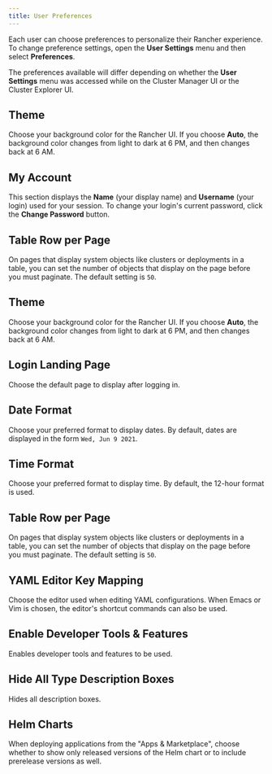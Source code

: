 ```yaml
---
title: User Preferences
---
```


<head>
  <link rel="canonical" href="https://ranchermanager.docs.rancher.com/reference-guides/user-settings/user-preferences"/>
</head>

Each user can choose preferences to personalize their Rancher experience. To change preference settings, open the **User Settings** menu and then select **Preferences**.

The preferences available will differ depending on whether the **User Settings** menu was accessed while on the Cluster Manager UI or the Cluster Explorer UI.

<Tabs>
<TabItem value="Cluster Manager">

## Theme

Choose your background color for the Rancher UI. If you choose **Auto**, the background color changes from light to dark at 6 PM, and then changes back at 6 AM.

## My Account

This section displays the **Name** (your display name) and **Username** (your login) used for your session. To change your login's current password, click the **Change Password** button.

## Table Row per Page

On pages that display system objects like clusters or deployments in a table, you can set the number of objects that display on the page before you must paginate. The default setting is `50`.


</TabItem>
<TabItem value="Cluster Explorer">

## Theme

Choose your background color for the Rancher UI. If you choose **Auto**, the background color changes from light to dark at 6 PM, and then changes back at 6 AM.

## Login Landing Page

Choose the default page to display after logging in.

## Date Format

Choose your preferred format to display dates. By default, dates are displayed in the form `Wed, Jun 9 2021`.

## Time Format

Choose your preferred format to display time. By default, the 12-hour format is used.

## Table Row per Page

On pages that display system objects like clusters or deployments in a table, you can set the number of objects that display on the page before you must paginate. The default setting is `50`.

## YAML Editor Key Mapping

Choose the editor used when editing YAML configurations. When Emacs or Vim is chosen, the editor's shortcut commands can also be used.

## Enable Developer Tools & Features

Enables developer tools and features to be used.

## Hide All Type Description Boxes

Hides all description boxes.

## Helm Charts

When deploying applications from the "Apps & Marketplace", choose whether to show only released versions of the Helm chart or to include prerelease versions as well.

</TabItem>
</Tabs>
